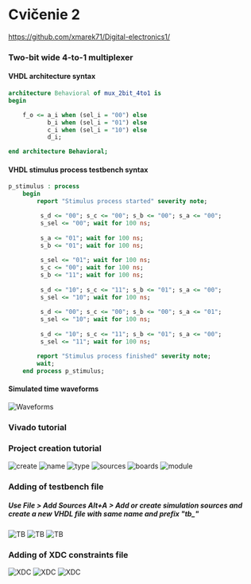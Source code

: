 # Cvičenie 2

https://github.com/xmarek71/Digital-electronics1/

### Two-bit wide 4-to-1 multiplexer

#### VHDL architecture syntax

````vhdl 
architecture Behavioral of mux_2bit_4to1 is
begin

    f_o <= a_i when (sel_i = "00") else
           b_i when (sel_i = "01") else
           c_i when (sel_i = "10") else
           d_i;

end architecture Behavioral;
````

#### VHDL stimulus process testbench syntax

```vhdl 
p_stimulus : process
    begin
        report "Stimulus process started" severity note;

         s_d <= "00"; s_c <= "00"; s_b <= "00"; s_a <= "00";
         s_sel <= "00"; wait for 100 ns;
        
         s_a <= "01"; wait for 100 ns;
         s_b <= "01"; wait for 100 ns;
        
         s_sel <= "01"; wait for 100 ns;
         s_c <= "00"; wait for 100 ns;
         s_b <= "11"; wait for 100 ns;
        
         s_d <= "10"; s_c <= "11"; s_b <= "01"; s_a <= "00";
         s_sel <= "10"; wait for 100 ns;
        
         s_d <= "00"; s_c <= "00"; s_b <= "00"; s_a <= "01";
         s_sel <= "10"; wait for 100 ns;
        
         s_d <= "10"; s_c <= "11"; s_b <= "01"; s_a <= "00";
         s_sel <= "11"; wait for 100 ns;

        report "Stimulus process finished" severity note;
        wait;
    end process p_stimulus;
````

#### Simulated time waveforms

![Waveforms](/Images/lab3/waveform.PNG)

### Vivado tutorial

### Project creation tutorial

![create](/Images/lab3/create.png)
![name](/Images/lab3/name.PNG)
![type](/Images/lab3/type.PNG)
![sources](/Images/lab3/sources.png)
![boards](/Images/lab3/boards.png)
![module](/Images/lab3/module.png)



### Adding of testbench file

##### Use File > Add Sources Alt+A > Add or create simulation sources and create a new VHDL file with same name and prefix "tb_"

![TB](/Images/lab3/testbench.png)
![TB](/Images/lab3/testsources.png)
![TB](/Images/lab3/testsim.png)


### Adding of XDC constraints file

![XDC](/Images/lab3/XDC1.png)
![XDC](/Images/lab3/XDC2.PNG)
![XDC](/Images/lab3/XDC3.PNG)
